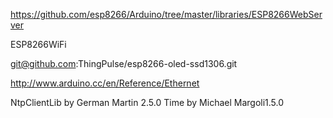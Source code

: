 

https://github.com/esp8266/Arduino/tree/master/libraries/ESP8266WebServer

ESP8266WiFi

git@github.com:ThingPulse/esp8266-oled-ssd1306.git 

http://www.arduino.cc/en/Reference/Ethernet

NtpClientLib by German Martin 2.5.0
Time by Michael Margoli1.5.0
